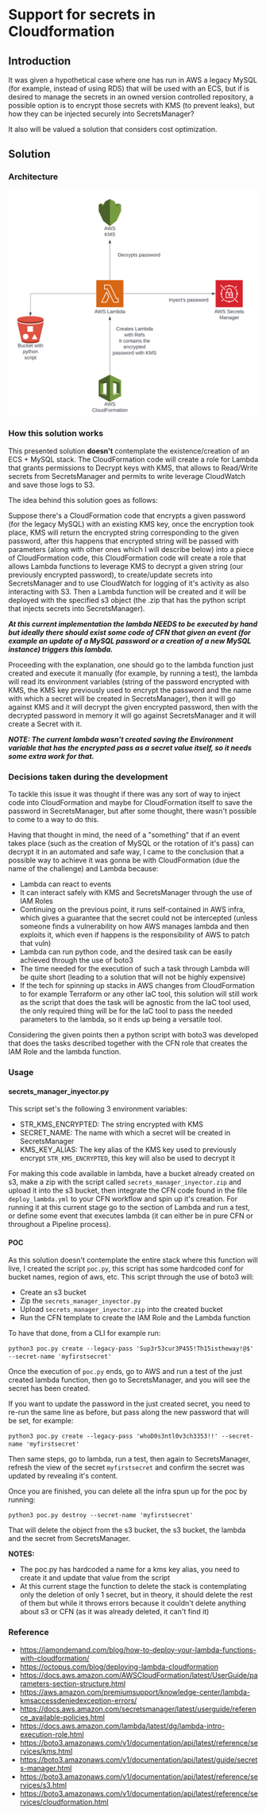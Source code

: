 # Support for secrets in Cloudformation

## Introduction

It was given a hypothetical case where one has run in AWS a legacy MySQL (for example, instead of using RDS) that will be used with an ECS, but if is desired to manage the secrets in an owned version controlled repository, a possible option is to encrypt those secrets with KMS (to prevent leaks), but how they can be injected securely into SecretsManager?

It also will be valued a solution that considers cost optimization.

## Solution

### Architecture

![Diagram architecture](./arch_diagram.png)

### How this solution works

This presented solution **doesn't** contemplate the existence/creation of an ECS + MySQL stack.
The CloudFormation code will create a role for Lambda that grants permissions to Decrypt keys with KMS, that allows to Read/Write secrets from SecretsManager and permits to write leverage CloudWatch and save those logs to S3.

The idea behind this solution goes as follows:

Suppose there's a CloudFormation code that encrypts a given password (for the legacy MySQL) with an existing KMS key, once the encryption took place, KMS will return the encrypted string corresponding to the given password, after this happens that encrypted string will be passed with parameters (along with other ones which I will describe below) into a piece of CloudFormation code, this CloudFormation code will create a role that allows Lambda functions to leverage KMS to decrypt a given string (our previously encrypted password), to create/update secrets into SecretsManager and to use CloudWatch for logging of it's activity as also interacting with S3. Then a Lambda function will be created and it will be deployed with the specified s3 object (the .zip that has the python script that injects secrets into SecretsManager).

***At this current implementation the lambda NEEDS to be executed by hand but ideally there should exist some code of CFN that given an event (for example an update of a MySQL password or a creation of a new MySQL instance) triggers this lambda.***

Proceeding with the explanation, one should go to the lambda function just created and execute it manually (for example, by running a test), the lambda will read its environment variables (string of the password encrypted with KMS, the KMS key previously used to encrypt the password and the name with which a secret will be created in SecretsManager), then it will go against KMS and it will decrypt the given encrypted password, then with the decrypted password in memory it will go against SecretsManager and it will create a Secret with it.

***NOTE: The current lambda wasn't created saving the Environment variable that has the encrypted pass as a secret value itself, so it needs some extra work for that.***

### Decisions taken during the development

To tackle this issue it was thought if there was any sort of way to inject code into CloudFormation and maybe for CloudFormation itself to save the password in SecretsManager, but after some thought, there wasn't possible to come to a way to do this.

Having that thought in mind, the need of a "something" that if an event takes place (such as the creation of MySQL or the rotation of it's pass) can decrypt it in an automated and safe way, I came to the conclusion that a possible way to achieve it was gonna be with CloudFormation (due the name of the challenge) and Lambda because:

* Lambda can react to events
* It can interact safely with KMS and SecretsManager through the use of IAM Roles
* Continuing on the previous point, it runs self-contained in AWS infra, which gives a guarantee that the secret could not be intercepted (unless someone finds a vulnerability on how AWS manages lambda and then exploits it, which even if happens is the responsibility of AWS to patch that vuln)
* Lambda can run python code, and the desired task can be easily achieved through the use of boto3
* The time needed for the execution of such a task through Lambda will be quite short (leading to a solution that will not be highly expensive)
* If the tech for spinning up stacks in AWS changes from CloudFormation to for example Terraform or any other IaC tool, this solution will still work as the script that does the task will be agnostic from the IaC tool used, the only required thing will be for the IaC tool to pass the needed parameters to the lambda, so it ends up being a versatile tool.

Considering the given points then a python script with boto3 was developed that does the tasks described together with the CFN role that creates the IAM Role and the lambda function.

### Usage

#### secrets_manager_inyector.py

This script set's the following 3 environment variables:

* STR_KMS_ENCRYPTED: The string encrypted with KMS
* SECRET_NAME: The name with which a secret will be created in SecretsManager
* KMS_KEY_ALIAS: The key alias of the KMS key used to previously encrypt `STR_KMS_ENCRYPTED`, this key will also be used to decrypt it

For making this code available in lambda, have a bucket already created on s3, make a zip with the script called `secrets_manager_inyector.zip` and upload it into the s3 bucket, then integrate the CFN code found in the file `deploy_lambda.yml` to your CFN workflow and spin up it's creation.
For running it at this current stage go to the section of Lambda and run a test, or define some event that executes lambda (it can either be in pure CFN or throughout a Pipeline process).

#### POC

As this solution doesn't contemplate the entire stack where this function will live, I created the script `poc.py`, this script has some hardcoded conf for bucket names, region of aws, etc.
This script through the use of boto3 will:

* Create an s3 bucket
* Zip the `secrets_manager_inyector.py`
* Upload `secrets_manager_inyector.zip` into the created bucket
* Run the CFN template to create the IAM Role and the Lambda function

To have that done, from a CLI for example run:

```textinfo
python3 poc.py create --legacy-pass 'Sup3r53cur3P455!Th15istheway!@$' --secret-name 'myfirstsecret'
```

Once the execution of `poc.py` ends, go to AWS and run a test of the just created lambda function, then go to SecretsManager, and you will see the secret has been created.

If you want to update the password in the just created secret, you need to re-run the same line as before, but pass along the new password that will be set, for example:

```textinfo
python3 poc.py create --legacy-pass 'whoD0s3ntl0v3ch3353!!' --secret-name 'myfirstsecret'
```

Then same steps, go to lambda, run a test, then again to SecretsManager, refresh the view of the secret `myfirstsecret` and confirm the secret was updated by revealing it's content.

Once you are finished, you can delete all the infra spun up for the poc by running:

```textinfo
python3 poc.py destroy --secret-name 'myfirstsecret'
```

That will delete the object from the s3 bucket, the s3 bucket, the lambda and the secret from SecretsManager.

**NOTES:**

* The poc.py has hardcoded a name for a kms key alias, you need to create it and update that value from the script
* At this current stage the function to delete the stack is contemplating only the deletion of only 1 secret, but in theory, it should delete the rest of them but while it throws errors because it couldn't delete anything about s3 or CFN (as it was already deleted, it can't find it)

### Reference

* https://iamondemand.com/blog/how-to-deploy-your-lambda-functions-with-cloudformation/
* https://octopus.com/blog/deploying-lambda-cloudformation
* https://docs.aws.amazon.com/AWSCloudFormation/latest/UserGuide/parameters-section-structure.html
* https://aws.amazon.com/premiumsupport/knowledge-center/lambda-kmsaccessdeniedexception-errors/
* https://docs.aws.amazon.com/secretsmanager/latest/userguide/reference_available-policies.html
* https://docs.aws.amazon.com/lambda/latest/dg/lambda-intro-execution-role.html
* https://boto3.amazonaws.com/v1/documentation/api/latest/reference/services/kms.html
* https://boto3.amazonaws.com/v1/documentation/api/latest/guide/secrets-manager.html
* https://boto3.amazonaws.com/v1/documentation/api/latest/reference/services/s3.html
* https://boto3.amazonaws.com/v1/documentation/api/latest/reference/services/cloudformation.html